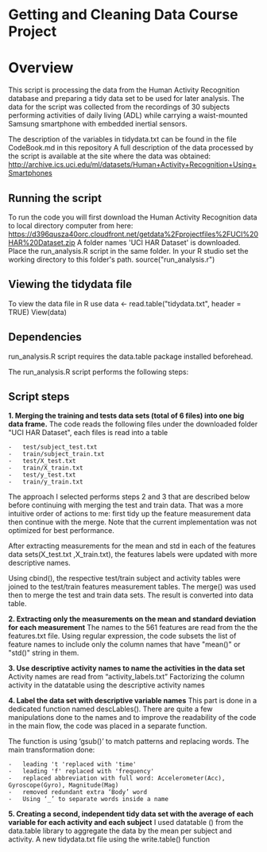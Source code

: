Getting and Cleaning Data Course Project
========================================

Overview
=========
This script is processing the data from the Human Activity Recognition database and preparing a tidy data set to be used for later analysis. 
The data for the script was collected from the recordings of 30 subjects performing activities of daily living (ADL) while carrying a waist-mounted Samsung smartphone with embedded inertial sensors.

The description of the variables in tidydata.txt can be found in the file CodeBook.md in this repository
A full description of the data processed by the script is available at the site where the data was obtained: 
http://archive.ics.uci.edu/ml/datasets/Human+Activity+Recognition+Using+Smartphones

Running the script
-------------------
To run the code you will first download the Human Activity Recognition data to local directory computer from here:
https://d396qusza40orc.cloudfront.net/getdata%2Fprojectfiles%2FUCI%20HAR%20Dataset.zip 
A folder names 'UCI HAR Dataset' is downloaded. Place the run_analysis.R script in the same folder.
In your R studio set the working directory to this folder's path. 
source("run_analysis.r")

Viewing the tidydata file
-------------------------
To view the data file in R use
data <- read.table("tidydata.txt", header = TRUE)
View(data)

Dependencies
-------------
run_analysis.R script requires the data.table package installed beforehead.

The run_analysis.R script performs the following steps:

Script steps
-------------
**1. Merging the training and tests data sets (total of 6 files) into one big data frame.**
The code reads the following files under the downloaded folder "UCI HAR Dataset", each files is read into a table
```
-	test/subject_test.txt  
-	train/subject_train.txt
-	test/X_test.txt
-	train/X_train.txt
-	test/y_test.txt
-	train/y_train.txt
```
The approach I selected performs steps 2 and 3 that are described below before continuing with merging the test and train data. That was a more intuitive order of actions to me: first tidy up the feature measurement data then continue with the merge. Note that the current implementation was not optimized for best performance.
  
After extracting measurements for the mean and std in each of the features data sets(X_test.txt ,X_train.txt), the features labels were updated with more descriptive names. 

Using cbind(), the respective test/train subject and activity tables were joined to the test/train features measurement tables. The merge() was used then to merge the test and train data sets. The result is converted into data table.

**2. Extracting only the measurements on the mean and standard deviation for each measurement**
The names to the 561 features are read from the the features.txt file.
Using regular expression, the code subsets the list of feature names to include only the column names that have "mean()" or "std()" string in them.

**3. Use descriptive activity names to name the activities in the data set**
Activity names are read from “activity_labels.txt”
Factorizing the column activity in the datatable using the descriptive activity names

**4. Label the data set with descriptive variable names**
This part is done in a dedicated function named descLables().
There are quite a few manipulations done to the names and to improve the readability of the code in the main flow, the code was placed in a separate function.

The function is using ‘gsub()’ to match patterns and replacing words.
The main transformation done:
```
-	leading 't 'replaced with 'time'
-	leading 'f' replaced with 'frequency'
-	replaced abbreviation with full word: Accelerometer(Acc), Gyroscope(Gyro), Magnitude(Mag)
-	removed redundant extra ‘Body’ word
-	Using ‘_’ to separate words inside a name 
```
**5. Creating a second, independent tidy data set with the average of each variable for each activity and each subject**
I used datatable () from the data.table library to aggregate the data by the mean per subject and activity.
A new tidydata.txt file using the write.table() function

